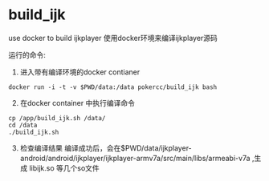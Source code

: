# build_ijk
use docker to build ijkplayer
使用docker环境来编译ijkplayer源码




运行的命令:
1. 进入带有编译环境的docker contianer
```
docker run -i -t -v $PWD/data:/data pokercc/build_ijk bash
```
2. 在docker container 中执行编译命令
```
cp /app/build_ijk.sh /data/
cd /data
./build_ijk.sh
```
3. 检查编译结果
编译成功后，会在$PWD/data/ijkplayer-android/android/ijkplayer/ijkplayer-armv7a/src/main/libs/armeabi-v7a ,生成
libijk.so 等几个so文件
